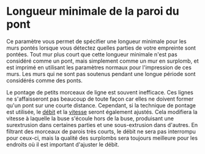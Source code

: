 Longueur minimale de la paroi du pont
====
Ce paramètre vous permet de spécifier une longueur minimale pour les murs pontés lorsque vous détectez quelles parties de votre empreinte sont pontées. Tout mur plus court que cette longueur minimale n'est pas considéré comme un pont, mais simplement comme un mur en surplomb, et est imprimé en utilisant les paramètres normaux pour l'impression de ces murs. Les murs qui ne sont pas soutenus pendant une longue période sont considérés comme des ponts.

Le pontage de petits morceaux de ligne est souvent inefficace. Ces lignes ne s'affaisseront pas beaucoup de toute façon car elles ne doivent former qu'un pont sur une courte distance. Cependant, si la technique de pontage est utilisée, le [débit](bridge_wall_material_flow.md) et la [vitesse](bridge_wall_speed.md) seront également ajustés. Cela modifiera la vitesse à laquelle la buse s'écoule hors de la buse, produisant une surextrusion dans certaines parties et une sous-extrusion dans d'autres. En filtrant des morceaux de parois très courts, le débit ne sera pas interrompu pour ceux-ci, mais la qualité des surplombs sera toujours meilleure pour les endroits où il est important d'ajuster le débit.
